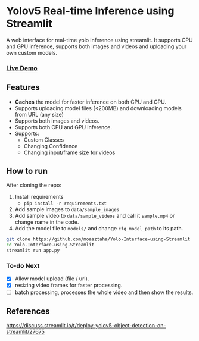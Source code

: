 # Yolov5 Real-time Inference using Streamlit
A web interface for real-time yolo inference using streamlit. It supports CPU and GPU inference, supports both images and videos and uploading your own custom models.

<!-- <img src="output.gif" alt="demo of the dashboard" width="800"/>  -->

### [Live Demo](https://moaaztaha-yolo-interface-using-streamlit-app-ioset2.streamlit.app/)


## Features
- **Caches** the model for faster inference on both CPU and GPU.
- Supports uploading model files (<200MB) and downloading models from URL (any size)
- Supports both images and videos.
- Supports both CPU and GPU inference.
- Supports:
  - Custom Classes
  - Changing Confidence
  - Changing input/frame size for videos


## How to run
After cloning the repo:
1. Install requirements
   - `pip install -r requirements.txt`
2. Add sample images to `data/sample_images`
3. Add sample video to `data/sample_videos` and call it `sample.mp4` or change name in the code.
4. Add the model file to `models/` and change `cfg_model_path` to its path.
```bash
git clone https://github.com/moaaztaha/Yolo-Interface-using-Streamlit
cd Yolo-Interface-using-Streamlit
streamlit run app.py
```

### To-do Next
- [x] Allow model upload (file / url).
- [x] resizing video frames for faster processing.
- [ ] batch processing, processes the whole video and then show the results.

## References
https://discuss.streamlit.io/t/deploy-yolov5-object-detection-on-streamlit/27675
